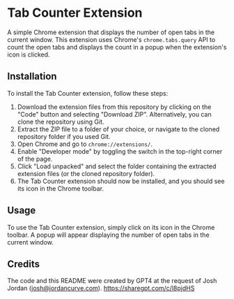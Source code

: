 # Tab Counter Extension

A simple Chrome extension that displays the number of open tabs in the current window. This extension uses Chrome's `chrome.tabs.query` API to count the open tabs and displays the count in a popup when the extension's icon is clicked.

## Installation

To install the Tab Counter extension, follow these steps:

1. Download the extension files from this repository by clicking on the "Code" button and selecting "Download ZIP". Alternatively, you can clone the repository using Git.
2. Extract the ZIP file to a folder of your choice, or navigate to the cloned repository folder if you used Git.
3. Open Chrome and go to `chrome://extensions/`.
4. Enable "Developer mode" by toggling the switch in the top-right corner of the page.
5. Click "Load unpacked" and select the folder containing the extracted extension files (or the cloned repository folder).
6. The Tab Counter extension should now be installed, and you should see its icon in the Chrome toolbar.

## Usage

To use the Tab Counter extension, simply click on its icon in the Chrome toolbar. A popup will appear displaying the number of open tabs in the current window.

## Credits

The code and this README were created by GPT4 at the request of Josh Jordan (josh@jordancurve.com). https://sharegpt.com/c/l8pjdHS
